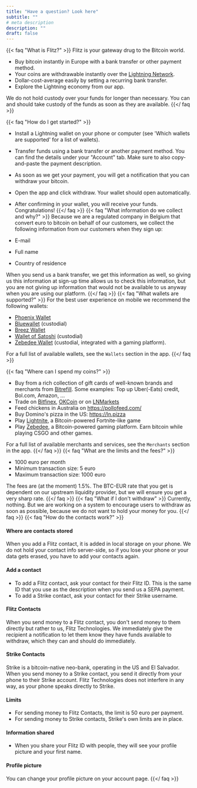 ```yaml
---
title: "Have a question? Look here"
subtitle: ""
# meta description
description: ""
draft: false
---
```



{{< faq "What is Flitz?" >}}
Flitz is your gateway drug to the Bitcoin world.

- Buy bitcoin instantly in Europe with a bank transfer or other payment method.
- Your coins are withdrawable instantly over the [Lightning Network](https://www.lopp.net/lightning-information.html). 
- Dollar-cost-average easily by setting a recurring bank transfer.
- Explore the Lightning economy from our app.

We do not hold custody over your funds for longer than necessary. You can and should take custody of the funds as soon as they are available.
{{</ faq >}}

{{< faq "How do I get started?" >}}
- Install a Lightning wallet on your phone or computer (see 'Which wallets are supported' for a list of wallets).
- Transfer funds using a bank transfer or another payment method. You can find the details under your "Account" tab.
  Make sure to also copy-and-paste the payment description.
- As soon as we get your payment, you will get a notification that you can withdraw your bitcoin.
- Open the app and click withdraw. Your wallet should open automatically.
- After confirming in your wallet, you will receive your funds. Congratulations!
{{</ faq >}}
{{< faq "What information do we collect and why?" >}}
Because we are a regulated company in Belgium that convert euro to bitcoin on behalf of our customers, we collect the following information from our customers when they sign up:

- E-mail
- Full name
- Country of residence 

When you send us a bank transfer, we get this information as well, so giving us 
this information at sign-up time allows us to check this information, but you are
not giving up information that would not be available to us anyway when you are using our platform.
{{</ faq >}}
{{< faq "What wallets are supported?" >}}
For the best user experience on mobile we recommend the following wallets:

- [Phoenix Wallet](https://play.google.com/store/apps/details?id=fr.acinq.phoenix.mainnet)
- [Bluewallet](https://play.google.com/store/apps/details?id=io.bluewallet.bluewallet)  (custodial)
- [Breez Wallet](https://play.google.com/store/apps/details?id=com.breez.client)
- [Wallet of Satoshi](https://play.google.com/store/apps/details?id=com.livingroomofsatoshi.wallet) (custodial)
- [Zebedee Wallet](https://play.google.com/store/apps/details?id=io.zebedee.wallet) (custodial, integrated with a gaming platform).

For a full list of available wallets, see the `Wallets` section in the app.
{{</ faq >}}

{{< faq "Where can I spend my coins?" >}}
- Buy from a rich collection of gift cards of well-known brands and merchants from [Bitrefill](https://www.bitrefill.com/buy).
  Some examples: Top up Uber(-Eats) credit, Bol.com, Amazon, ...
- Trade on [Bitfinex](https://bitfinex.com), [OKCoin](https://okcoin.com) or on [LNMarkets](https://lnmarkets.com)
- Feed chickens in Australia on https://pollofeed.com/
- Buy Domino's pizza in the US: https://ln.pizza
- Play [Lightnite](https://lightnite.io/), a Bitcoin-powered Fortnite-like game
- Play [Zebedee](https://zebedee.io/), a Bitcoin-powered gaming platform. Earn bitcoin while playing CSGO and other games.

For a full list of available merchants and services, see the `Merchants` section in the app.
{{</ faq >}}
{{< faq "What are the limits and the fees?" >}}
- 1000 euro per month
- Minimum transaction size: 5 euro
- Maximum transaction size: 1000 euro

The fees are (at the moment) 1.5%. The BTC-EUR rate that you get is dependent on our upstream liquidity provider, but we will ensure you get a very sharp rate.
{{</ faq >}}
{{< faq "What if I don't withdraw" >}}
Currently, nothing. But we are working on a system to encourage users to withdraw as soon as possible, because we do not want to hold your money for you.
{{</ faq >}}
{{< faq "How do the contacts work?" >}}
#### Where are contacts stored
When you add a Flitz contact, it is added in local storage on your phone. We do not hold your contact info server-side, so if you lose
your phone or your data gets erased, you have to add your contacts again.

#### Add a contact
- To add a Flitz contact, ask your contact for their Flitz ID. This is the same ID that you use as the description when you send us a SEPA payment.
- To add a Strike contact, ask your contact for their Strike username.

#### Flitz Contacts
When you send money to a Flitz contact, you don't send money to them directly but rather to us, Flitz Technologies. We immediately give the recipient a notification to let them know they have funds available to withdraw, which they can and should do immediately.
#### Strike Contacts
Strike is a bitcoin-native neo-bank, operating in the US and El Salvador.
When you send money to a Strike contact, you send it directly from your phone to their Strike account. Flitz Technologies does not interfere in any way, as your phone speaks directly to Strike.
#### Limits
- For sending money to Flitz Contacts, the limit is 50 euro per payment.
- For sending money to Strike contacts, Strike's own limits are in place.

#### Information shared
- When you share your Flitz ID with people, they will see your profile picture and your first name.

#### Profile picture
You can change your profile picture on your account page.
{{</ faq >}}